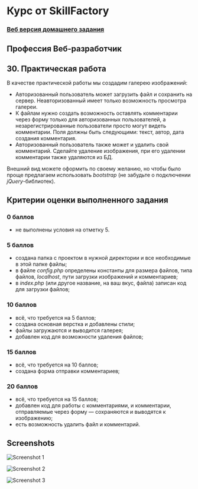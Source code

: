 # Курс от SkillFactory

### [Веб версия домашнего задания]()

## **Профессия Веб-разработчик**

## 30. Практическая работа

В качестве практической работы мы создадим галерею изображений:

- Авторизованный пользователь может загрузить файл и сохранить на сервер. Неавторизованный имеет только возможность просмотра галереи.
- К файлам нужно создать возможность оставлять комментарии через форму только для авторизованных пользователей, а незарегистрированные пользователи просто могут видеть комментарии. Поля должны быть следующими: текст, автор, дата создания комментария.
- Авторизованный пользователь также может и удалить свой комментарий. Сделайте удаление изображения, при его удалении комментарии также удаляются из БД.

Внешний вид можете оформить по своему желанию, но чтобы было проще предлагаем использовать _bootstrap_ (не забудьте о подключении _jQuery_-библиотек).

## Критерии оценки выполненного задания

### **0 баллов**

- не выполнены условия на отметку 5.

### **5 баллов**

- создана папка с проектом в нужной директории и все необходимые в этой папке файлы;
- в файле _config.php_ определены константы для размера файлов, типа файлов, _localhost_, пути загрузки изображений и комментариев;
- в _index.php_ (или другое название, на ваш вкус, файла) записан код для загрузки файлов;

### **10 баллов**

- всё, что требуется на 5 баллов;
- создана основная верстка и добавлены стили;
- файлы загружаются и выводится галерея;
- добавлен код для возможности удаления файлов;

### **15 баллов**

- всё, что требуется на 10 баллов;
- создана форма отправки комментариев;

### **20 баллов**

- всё, что требуется на 15 баллов;
- добавлен код для работы с комментариями, и комментарии, отправляемые через форму — сохраняются и выводятся к изображению;
- есть возможность удалить файл и комментарий.

## Screenshots

![Screenshot 1](./pix/Mod30_1 '1')

![Screenshot 2](./pix/Mod30_2 '2')

![Screenshot 3](./pix/Mod30_3 '3')
